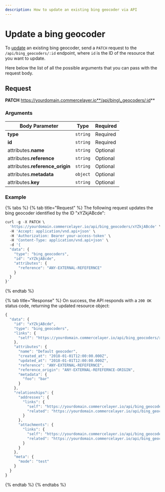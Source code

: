 ```yaml
---
description: How to update an existing bing geocoder via API
---
```


# Update a bing geocoder

To [update](https://docs.commercelayer.io/developers/updating-resources) an existing bing geocoder, send a `PATCH` request to the `/api/bing_geocoders/:id` endpoint, where `id` is the ID of the resource that you want to update.

Here below the list of all the possible arguments that you can pass with the request body.

## Request

**PATCH** https://yourdomain.commercelayer.io**/api/bing\_geocoders/:id**

### Arguments

| Body Parameter                   | Type     | Required |
| -------------------------------- | -------- | -------- |
| **type**                         | `string` | Required |
| **id**                           | `string` | Required |
| attributes.**name**              | `string` | Optional |
| attributes.**reference**         | `string` | Optional |
| attributes.**reference\_origin** | `string` | Optional |
| attributes.**metadata**          | `object` | Optional |
| attributes.**key**               | `string` | Optional |

### Example

{% tabs %}
{% tab title="Request" %}
The following request updates the bing geocoder identified by the ID "xYZkjABcde":

```javascript
curl -g -X PATCH \
  'https://yourdomain.commercelayer.io/api/bing_geocoders/xYZkjABcde' \
  -H 'Accept: application/vnd.api+json' \
  -H 'Authorization: Bearer your-access-token' \
  -H 'Content-Type: application/vnd.api+json' \
  -d '{
  "data": {
    "type": "bing_geocoders",
    "id": "xYZkjABcde",
    "attributes": {
      "reference": "ANY-EXTERNAL-REFEFERNCE"
    }
  }
}'
```
{% endtab %}

{% tab title="Response" %}
On success, the API responds with a `200 OK` status code, returning the updated resource object:

```javascript
{
  "data": {
    "id": "xYZkjABcde",
    "type": "bing_geocoders",
    "links": {
      "self": "https://yourdomain.commercelayer.io/api/bing_geocoders/xYZkjABcde"
    },
    "attributes": {
      "name": "Default geocoder",
      "created_at": "2018-01-01T12:00:00.000Z",
      "updated_at": "2018-01-01T12:00:00.000Z",
      "reference": "ANY-EXTERNAL-REFEFERNCE",
      "reference_origin": "ANY-EXTERNAL-REFEFERNCE-ORIGIN",
      "metadata": {
        "foo": "bar"
      }
    },
    "relationships": {
      "addresses": {
        "links": {
          "self": "https://yourdomain.commercelayer.io/api/bing_geocoders/xYZkjABcde/relationships/addresses",
          "related": "https://yourdomain.commercelayer.io/api/bing_geocoders/xYZkjABcde/addresses"
        }
      },
      "attachments": {
        "links": {
          "self": "https://yourdomain.commercelayer.io/api/bing_geocoders/xYZkjABcde/relationships/attachments",
          "related": "https://yourdomain.commercelayer.io/api/bing_geocoders/xYZkjABcde/attachments"
        }
      }
    },
    "meta": {
      "mode": "test"
    }
  }
}
```
{% endtab %}
{% endtabs %}

